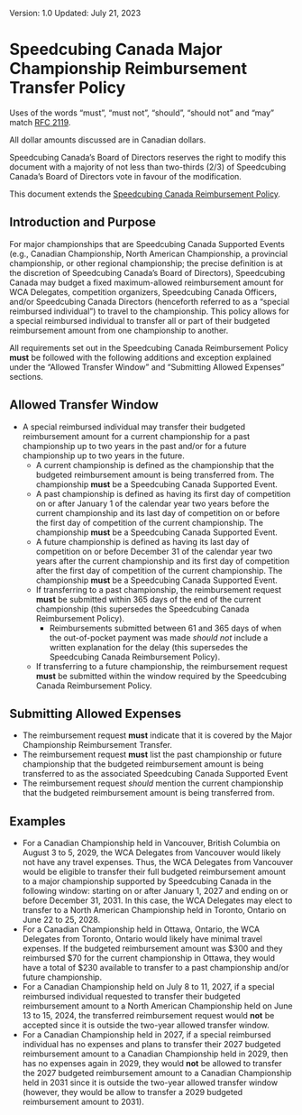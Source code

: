 <style type="text/css">
  a[href]:after { content : "" }
</style>

Version: 1.0
Updated: July 21, 2023

# Speedcubing Canada Major Championship Reimbursement Transfer Policy

Uses of the words “must”, “must not”, “should”, “should not” and “may” match [RFC 2119](https://www.ietf.org/rfc/rfc2119.txt).

All dollar amounts discussed are in Canadian dollars.

Speedcubing Canada’s Board of Directors reserves the right to modify this document with a majority of not less than two-thirds (2/3) of Speedcubing Canada’s Board of Directors vote in favour of the modification.

This document extends the [Speedcubing Canada Reimbursement Policy](https://www.speedcubingcanada.org/documents/reimbursement-policy.pdf).

## Introduction and Purpose

For major championships that are Speedcubing Canada Supported Events (e.g., Canadian Championship, North American Championship, a provincial championship, or other regional championship; the precise definition is at the discretion of Speedcubing Canada’s Board of Directors), Speedcubing Canada may budget a fixed maximum-allowed reimbursement amount for WCA Delegates, competition organizers, Speedcubing Canada Officers, and/or Speedcubing Canada Directors (henceforth referred to as a “special reimbursed individual”) to travel to the championship. This policy allows for a special reimbursed individual to transfer all or part of their budgeted reimbursement amount from one championship to another.

All requirements set out in the Speedcubing Canada Reimbursement Policy **must** be followed with the following additions and exception explained under the “Allowed Transfer Window” and “Submitting Allowed Expenses” sections.

## Allowed Transfer Window

- A special reimbursed individual may transfer their budgeted reimbursement amount for a current championship for a past championship up to two years in the past and/or for a future championship up to two years in the future.
  - A current championship is defined as the championship that the budgeted reimbursement amount is being transferred from. The championship **must** be a Speedcubing Canada Supported Event.
  - A past championship is defined as having its first day of competition on or after January 1 of the calendar year two years before the current championship and its last day of competition on or before the first day of competition of the current championship. The championship **must** be a Speedcubing Canada Supported Event.
  - A future championship is defined as having its last day of competition on or before December 31 of the calendar year two years after the current championship and its first day of competition after the first day of competition of the current championship. The championship **must** be a Speedcubing Canada Supported Event.
  - If transferring to a past championship, the reimbursement request **must** be submitted within 365 days of the end of the current championship (this supersedes the Speedcubing Canada Reimbursement Policy).
    - Reimbursements submitted between 61 and 365 days of when the out-of-pocket payment was made *should not* include a written explanation for the delay (this supersedes the Speedcubing Canada Reimbursement Policy).
  - If transferring to a future championship, the reimbursement request **must** be submitted within the window required by the Speedcubing Canada Reimbursement Policy.  

## Submitting Allowed Expenses

- The reimbursement request **must** indicate that it is covered by the Major Championship Reimbursement Transfer.
- The reimbursement request **must** list the past championship or future championship that the budgeted reimbursement amount is being transferred to as the associated Speedcubing Canada Supported Event
- The reimbursement request _should_ mention the current championship that the budgeted reimbursement amount is being transferred from.

## Examples

- For a Canadian Championship held in Vancouver, British Columbia on August 3 to 5, 2029, the WCA Delegates from Vancouver would likely not have any travel expenses. Thus, the WCA Delegates from Vancouver would be eligible to transfer their full budgeted reimbursement amount to a major championship supported by Speedcubing Canada in the following window: starting on or after January 1, 2027 and ending on or before December 31, 2031. In this case, the WCA Delegates may elect to transfer to a North American Championship held in Toronto, Ontario on June 22 to 25, 2028.
- For a Canadian Championship held in Ottawa, Ontario, the WCA Delegates from Toronto, Ontario would likely have minimal travel expenses. If the budgeted reimbursement amount was \$300 and they reimbursed \$70 for the current championship in Ottawa, they would have a total of \$230 available to transfer to a past championship and/or future championship.
- For a Canadian Championship held on July 8 to 11, 2027, if a special reimbursed individual requested to transfer their budgeted reimbursement amount to a North American Championship held on June 13 to 15, 2024, the transferred reimbursement request would **not** be accepted since it is outside the two-year allowed transfer window.
- For a Canadian Championship held in 2027, if a special reimbursed individual has no expenses and plans to transfer their 2027 budgeted reimbursement amount to a Canadian Championship held in 2029, then has no expenses again in 2029, they would **not** be allowed to transfer the 2027 budgeted reimbursement amount to a Canadian Championship held in 2031 since it is outside the two-year allowed transfer window (however, they would be allow to transfer a 2029 budgeted reimbursement amount to 2031).
